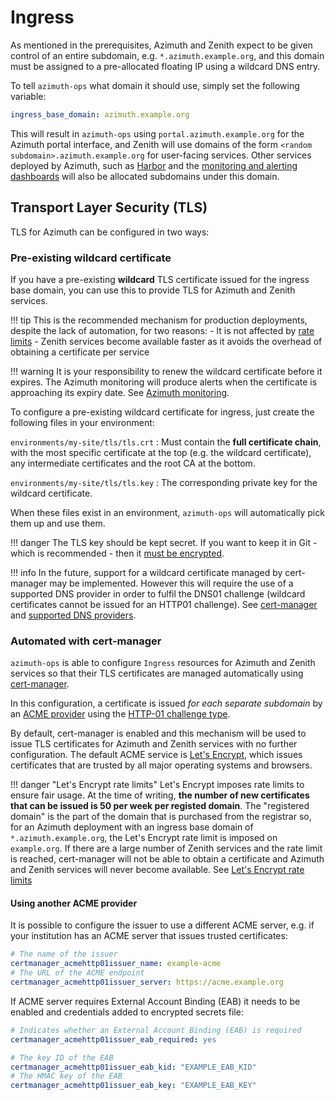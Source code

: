 # Ingress

As mentioned in the prerequisites, Azimuth and Zenith expect to be given control of an entire
subdomain, e.g. `*.azimuth.example.org`, and this domain must be assigned to a pre-allocated
floating IP using a wildcard DNS entry.

To tell `azimuth-ops` what domain it should use, simply set the following variable:

```yaml title="environments/my-site/inventory/group_vars/all/variables.yml"
ingress_base_domain: azimuth.example.org
```

This will result in `azimuth-ops` using `portal.azimuth.example.org` for the Azimuth portal
interface, and Zenith will use domains of the form `<random subdomain>.azimuth.example.org`
for user-facing services. Other services deployed by Azimuth, such as
[Harbor](./10-kubernetes-clusters.md#harbor-registry) and the
[monitoring and alerting dashboards](./14-monitoring.md#accessing-web-interfaces) will
also be allocated subdomains under this domain.

## Transport Layer Security (TLS)

TLS for Azimuth can be configured in two ways:

### Pre-existing wildcard certificate

If you have a pre-existing **wildcard** TLS certificate issued for the ingress base domain,
you can use this to provide TLS for Azimuth and Zenith services.

<!-- prettier-ignore-start -->
!!! tip
    This is the recommended mechanism for production deployments, despite the lack of automation, for two reasons:
    - It is not affected by [rate limits](https://letsencrypt.org/docs/rate-limits/)
    - Zenith services become available faster as it avoids the overhead of obtaining a certificate per service

!!! warning
    It is your responsibility to renew the wildcard certificate before it expires.
    The Azimuth monitoring will produce alerts when the certificate is approaching its expiry date.
    See [Azimuth monitoring](./14-monitoring.md).
<!-- prettier-ignore-end -->

To configure a pre-existing wildcard certificate for ingress, just create the following files in your environment:

`environments/my-site/tls/tls.crt`
: Must contain the **full certificate chain**, with the most specific certificate at the top (e.g. the wildcard certificate), any intermediate certificates and the root CA at the bottom.

`environments/my-site/tls/tls.key`
: The corresponding private key for the wildcard certificate.

When these files exist in an environment, `azimuth-ops` will automatically pick them up
and use them.

<!-- prettier-ignore-start -->
!!! danger
    The TLS key should be kept secret. If you want to keep it in Git - which is recommended - then it [must be encrypted](../repository/secrets.md).

!!! info
    In the future, support for a wildcard certificate managed by cert-manager may be implemented.
    However this will require the use of a supported DNS provider in order to fulfil the DNS01 challenge (wildcard certificates cannot be issued for an HTTP01 challenge).
    See [cert-manager](https://cert-manager.io/) and [supported DNS providers](https://cert-manager.io/docs/configuration/acme/dns01/#supported-dns01-providers).
<!-- prettier-ignore-end -->

### Automated with cert-manager

`azimuth-ops` is able to configure `Ingress` resources for Azimuth and Zenith services so
that their TLS certificates are managed automatically using [cert-manager](https://cert-manager.io/).

In this configuration, a certificate is issued _for each separate subdomain_ by an
[ACME provider](https://en.wikipedia.org/wiki/Automatic_Certificate_Management_Environment)
using the
[HTTP-01 challenge type](https://letsencrypt.org/docs/challenge-types/#http-01-challenge).

By default, cert-manager is enabled and this mechanism will be used to issue TLS certificates
for Azimuth and Zenith services with no further configuration. The default ACME service is
[Let's Encrypt](https://letsencrypt.org/), which issues certificates that are trusted by
all major operating systems and browsers.

<!-- prettier-ignore-start -->
!!! danger "Let's Encrypt rate limits"
    Let's Encrypt imposes rate limits to ensure fair usage.
    At the time of writing, **the number of new certificates that can be issued is 50 per week per registed domain**. The "registered domain" is the part of the domain that is purchased from the registrar so, for an Azimuth deployment with an ingress base domain of `*.azimuth.example.org`, the Let's Encrypt rate limit is imposed on `example.org`.
    If there are a large number of Zenith services and the rate limit is reached, cert-manager will not be able to obtain a certificate and Azimuth and Zenith services will never become available.
    See [Let's Encrypt rate limits](https://letsencrypt.org/docs/rate-limits/)
<!-- prettier-ignore-end -->

#### Using another ACME provider

It is possible to configure the issuer to use a different ACME server, e.g. if your institution
has an ACME server that issues trusted certificates:

```yaml title="environments/my-site/inventory/group_vars/all/variables.yml"
# The name of the issuer
certmanager_acmehttp01issuer_name: example-acme
# The URL of the ACME endpoint
certmanager_acmehttp01issuer_server: https://acme.example.org
```

If ACME server requires External Account Binding (EAB) it needs to be enabled and credentials
added to encrypted secrets file:

```yaml title="environments/my-site/inventory/group_vars/all/variables.yml"
# Indicates whether an External Account Binding (EAB) is required
certmanager_acmehttp01issuer_eab_required: yes
```

```yaml title="environments/my-site/inventory/group_vars/all/secrets.yml"
# The key ID of the EAB
certmanager_acmehttp01issuer_eab_kid: "EXAMPLE_EAB_KID"
# The HMAC key of the EAB
certmanager_acmehttp01issuer_eab_key: "EXAMPLE_EAB_KEY"
```
